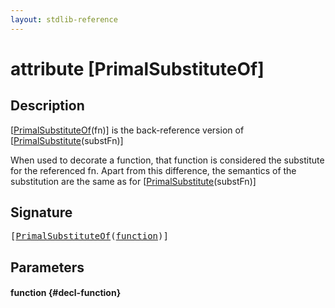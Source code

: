 ```yaml
---
layout: stdlib-reference
---
```


# attribute [PrimalSubstituteOf]

## Description

<span class='code'>[<a href="/stdlib-reference/attributes/primalsubstituteof-06g">PrimalSubstituteOf</a>(fn)]</span> is the back-reference version of <span class='code'>[<a href="/stdlib-reference/attributes/primalsubstitute-06">PrimalSubstitute</a>(substFn)]</span>

When used to decorate a function, that function is considered the substitute for the
referenced <span class='code'>fn</span>.
Apart from this difference, the semantics of the substitution are the same as for
<span class='code'>[<a href="/stdlib-reference/attributes/primalsubstitute-06">PrimalSubstitute</a>(substFn)]</span>


## Signature

<pre>
[<a href="/stdlib-reference/attributes/primalsubstituteof-06g">PrimalSubstituteOf</a>(<a href="/stdlib-reference/attributes/primalsubstituteof-06g#decl-function" class="code_param">function</a>)]
</pre>

## Parameters

#### function {#decl-function}


